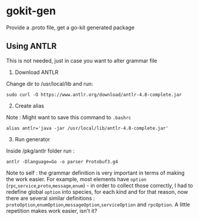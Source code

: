 # gokit-gen

Provide a .proto file, get a go-kit generated package



## Using ANTLR 

This is not needed, just in case you want to alter grammar file

1. Download ANTLR 

Change dir to /usr/local/lib and run:

`sudo curl -O https://www.antlr.org/download/antlr-4.8-complete.jar`

2. Create alias 

Note : Might want to save this command to `.bashrc` 

`alias antlr='java -jar /usr/local/lib/antlr-4.8-complete.jar'`

3. Run generator

Inside /pkg/antlr folder run :

`antlr -Dlanguage=Go -o parser Protobuf3.g4`

Note to self : the grammar definition is very important in terms of making the work easier.
For example, most elements have `option` (`rpc`,`service`,`proto`,`message`,`enum`) - in order to collect those correctly, I had to redefine global `option` into species, for each kind and for that reason, now there are several similar definitions : `protoOption`,`enumOption`,`messageOption`,`serviceOption` and `rpcOption`. A little repetition makes work easier, isn't it?
 